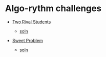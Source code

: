 # Algo-rythm challenges

* [Two Rival Students][1]
    *  [soln](./_two_rival_students.py)

* [Sweet Problem][2]
    *  [soln](./_sweet_prblm.py)



[1]: https://codeforces.com/problemset/problem/1257/A
[2]: https://codeforces.com/problemset/problem/1263/A
